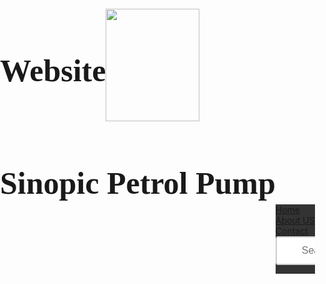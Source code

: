 # Website

<!Doctype>
<html>
<body>
<style>



img {
    float: left;
}
h1{
   float: left;
   font-family: algerian;
   font-size: 50
   }
</style>

<img src="https://www.2b1stconsulting.com/wp-content/uploads/2012/11/Sinopec_Key_Facts_and_Figures_in_brief1.png" width="150" height="180" />
<h1 align="center">Sinopic Petrol Pump</h1>
<style>
ul {
    list-style-type: none;
    margin: 0;
    padding: 0;
    overflow: hidden;
    background-color: #333;
}

li {
    float: left;
}

li a {
    display: block;
    color: white;
    text-align: center;
    padding: 12px 30px;
    text-decoration: none;
}

li a:hover:not(.active) {
    background-color: #111;
}

.active {
    background-color: #4CAF50;
}
</style>
</head>
<body>
<br>
<br><br><br><br><br><br>
<ul>
  <li><a class="active" href="#home">Home</a></li>
  <li><a href="file:///C:/Users/Hemant%20Sah/Desktop/Notepad/about.html">About US</a></li>
  <li><a href="file:///C:/Users/Hemant%20Sah/Desktop/Notepad/Contact%20Us.html">Contact</a></li>
  <form>
  <li> <input type="text" name="search" placeholder="Search..">
</form> </li>

</ul>
</p>
<style> 
input[type=text] {
    width: 130px;
    box-sizing: border-box;
    border: 2px solid #ccc;
    border-radius: 4px;
    font-size: 16px;
    background-color: white;
    background-image: url('searchicon.png');
    background-position: 10px 10px; 
    background-repeat: no-repeat;
    padding: 12px 20px 12px 40px;
    -webkit-transition: width 0.4s ease-in-out;
    transition: width 0.4s ease-in-out;
}
    <meta name="viewport" content="initial-scale=1.0, user-scalable=no">
    <meta charset="utf-8">
    <title>Waypoints in directions</title>
    <style>
      #right-panel {
        font-family: 'Roboto','sans-serif';
        line-height: 30px;
        padding-left: 10px;
      }

      #right-panel select, #right-panel input {
        font-size: 15px;
      }

      #right-panel select {
        width: 100%;
      }

      #right-panel i {
        font-size: 12px;
      }
      html, body {
        height: 100%;
        margin: 0;
        padding: 0;
      }
      #map {
        height: 50%;
        float: left;
        width: 70%;
        height: 50%;
      }
      #right-panel {
        margin: 20px;
        border-width: 2px;
        width: 20%;
        height: 400px;
        float: left;
        text-align: left;
        padding-top: 0;
      }
      #directions-panel {
        margin-top: 10px;
        background-color: #FFEE77;
        padding: 10px;
        overflow: scroll;
        height: 174px;
      }
    </style>
  </head>
  <body>
    <div id="map"></div>
    <div id="right-panel">
    <div>
    <b>Start:</b>
    <select id="start">
      <option value="Hyderabad">Hyderbad</option>
      <option value="Vijayawada">Vijayawada</option>
      <option value="Vizag">Vizag</option>
    </select>
    <br>
    <b>Waypoints:</b> <br>
    <i>(Ctrl+Click or Cmd+Click for multiple selection)</i> <br>
    <select multiple id="waypoints">
      <option value="nalgonda">Nalgonda</option>
      <option value="miralaguda">miralaguda</option>
      <option value="eluru">eluru</option>
      <option value="rajahmundry">rajahmundry</option>
      <option value="rajavommangi">rajavommangi</option>
    </select>
    <br>
    <b>End:</b>
    <select id="end">
      <option value="Hyderabad">Hyderbad</option>
      <option value="Vijayawada">Vijayawada</option>
      <option value="Vizag">Vizagoption>
     </select>
    <br>
      <input type="submit" id="submit">
    </div>
    <div id="directions-panel"></div>
    </div>
    <script>
      function initMap() {
        var directionsService = new google.maps.DirectionsService;
        var directionsDisplay = new google.maps.DirectionsRenderer;
        var map = new google.maps.Map(document.getElementById('map'), {
          zoom: 6,
          center: {lat: 16.592830, lng: 80.836012}
        });
        directionsDisplay.setMap(map);

        document.getElementById('submit').addEventListener('click', function() {
          calculateAndDisplayRoute(directionsService, directionsDisplay);
        });
      }

      function calculateAndDisplayRoute(directionsService, directionsDisplay) {
        var waypts = [];
        var checkboxArray = document.getElementById('waypoints');
        for (var i = 0; i < checkboxArray.length; i++) {
          if (checkboxArray.options[i].selected) {
            waypts.push({
              location: checkboxArray[i].value,
              stopover: true
            });
          }
        }

        directionsService.route({
          origin: document.getElementById('start').value,
          destination: document.getElementById('end').value,
          waypoints: waypts,
          optimizeWaypoints: true,
          travelMode: 'DRIVING'
        }, function(response, status) {
          if (status === 'OK') {
            directionsDisplay.setDirections(response);
            var route = response.routes[0];
            var summaryPanel = document.getElementById('directions-panel');
            summaryPanel.innerHTML = '';
            // For each route, display summary information.
            for (var i = 0; i < route.legs.length; i++) {
              var routeSegment = i + 1;
              summaryPanel.innerHTML += '<b>Route Segment: ' + routeSegment +
                  '</b><br>';
              summaryPanel.innerHTML += route.legs[i].start_address + ' to ';
              summaryPanel.innerHTML += route.legs[i].end_address + '<br>';
              summaryPanel.innerHTML += route.legs[i].distance.text + '<br><br>';
            }
          } else {
            window.alert('Directions request failed due to ' + status);
          }
        });
      }
    </script>
    <script async defer
    src="https://maps.googleapis.com/maps/api/js?key=AIzaSyAsoiP3jgf2wiOoxLNaBLVYJ8xGEa2-290&callback=initMap">
    </script
	
<!-- saved from url=(0061)file:///C:/Users/SUKRUT(BLACK)/Desktop/sukrut/calculator.html -->
<html><head><meta http-equiv="Content-Type" content="text/html; charset=windows-1252"><script language="javascript">
                function multiplyNumbers()
                {
                        var a = 12.56;
                        var b = parseInt(document.getElementById("value2").value);
                        var c = parseInt(document.getElementById("value3").value);
                        var ansD = document.getElementById("answer");
                        ansD.value = 12.56*b;
                    var ansE = document.getElementById("answer1");
                        ansE.value = 12.56*b/c;  

                    
                }
</script>
      
  </head>
  <body>
       
  <p1> <font size="5" color="black" align="center">Please put distance between the two points. </font></p1><font size="5" color="black" align="center"> 
= <input type="text" id="value2" name="value2" value="0">

        Volume of pipeline between selected points = <input type="text" id="answer" name="answer" value=""> 
Cubickilometers.
<font size="5" color="black" align="center">Please put number of robots  
= <input type="text" id="value3" name="value3" value="2">
<input type="button" name="Sumbit" value="Here we go" onclick="javascript:multiplyNumbers()"><br>
Number of hours required= <input type="text" id="answer1" name="answer1" value=""> 
Cubickilometers.


</font></font>

</body></html>
	
